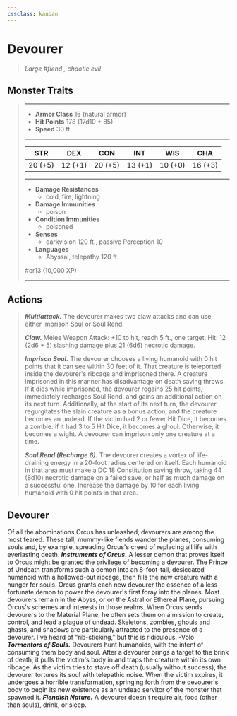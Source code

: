 ```yaml
---
cssclass: kanban
---
```


# Devourer
>*Large #fiend , chaotic evil*
## Monster Traits
>___
>- **Armor Class** 16 (natural armor)
>- **Hit Points** 178 (17d10 + 85)
>- **Speed** 30 ft.
>___
>|STR|DEX|CON|INT|WIS|CHA|
>|:---:|:---:|:---:|:---:|:---:|:---:|
>|20 (+5)|12 (+1)|20 (+5)|13 (+1)|10 (+0)|16 (+3)|
>___
>- **Damage Resistances**
>	 - cold, fire, lightning
>- **Damage Immunities**
>	 - poison
>- **Condition Immunities**
>	 - poisoned
>- **Senses**
>	 - darkvision 120 ft., passive Perception 10
>- **Languages**
>	 - Abyssal, telepathy 120 ft.
>
> #cr13 (10,000 XP)
>___
## Actions
>***Multiattack.*** The devourer makes two claw attacks and can use either Imprison Soul or Soul Rend.  
>
>***Claw.*** Melee Weapon Attack: +10 to hit, reach 5 ft., one target. Hit: 12 (2d6 + 5) slashing damage plus 21 (6d6) necrotic damage.  
>
>***Imprison Soul.*** The devourer chooses a living humanoid with 0 hit points that it can see within 30 feet of it. That creature is teleported inside the devourer's ribcage and imprisoned there. A creature imprisoned in this manner has disadvantage on death saving throws. If it dies while imprisoned, the devourer regains 25 hit points, immediately recharges Soul Rend, and gains an additional action on its next turn. Additionally, at the start of its next turn, the devourer regurgitates the slain creature as a bonus action, and the creature becomes an undead. If the victim had 2 or fewer Hit Dice, it becomes a zombie. if it had 3 to 5 Hit Dice, it becomes a ghoul. Otherwise, it becomes a wight. A devourer can imprison only one creature at a time.  
>
>***Soul Rend (Recharge 6).*** The devourer creates a vortex of life-draining energy in a 20-foot radius centered on itself. Each humanoid in that area must make a DC 18 Constitution saving throw, taking 44 (8d10) necrotic damage on a failed save, or half as much damage on a successful one. Increase the damage by 10 for each living humanoid with 0 hit points in that area.
## Devourer
Of all the abominations Orcus has unleashed, devourers are among the most feared. These tall, mummy-like fiends wander the planes, consuming souls and, by example, spreading Orcus's creed of replacing all life with everlasting death.
***Instruments of Orcus.***  A lesser demon that proves itself to Orcus might be granted the privilege of becoming a devourer. The Prince of Undeath transforms such a demon into an 8-foot-tall, desiccated humanoid with a hollowed-out ribcage, then fills the new creature with a hunger for souls. Orcus grants each new devourer the essence of a less fortunate demon to power the devourer's first foray into the planes. Most devourers remain in the Abyss, or on the Astral or Ethereal Plane, pursuing Orcus's schemes and interests in those realms. When Orcus sends devourers to the Material Plane, he often sets them on a mission to create, control, and lead a plague of undead. Skeletons, zombies, ghouls and ghasts, and shadows are particularly attracted to the presence of a devourer.
I've heard of "rib-sticking," but this is ridiculous.
-Volo
***Tormentors of Souls.***  Devourers hunt humanoids, with the intent of consuming them body and soul. After a devourer brings a target to the brink of death, it pulls the victim's body in and traps the creature within its own ribcage. As the victim tries to stave off death (usually without success), the devourer tortures its soul with telepathic noise. When the victim expires, it undergoes a horrible transformation, springing forth from the devourer's body to begin its new existence as an undead servitor of the monster that spawned it.
***Fiendish Nature.***  A devourer doesn't require air, food (other than souls), drink, or sleep.